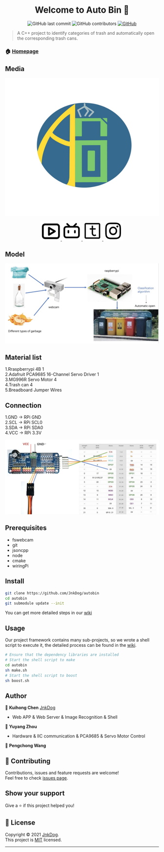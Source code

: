 <h1 align="center">Welcome to Auto Bin 👋</h1>
<p align="center">
  <a href="https://www.npmjs.com/package/readme-md-generator" target="_blank"> 
  </a>
    <img alt="GitHub last commit" src="https://img.shields.io/github/last-commit/JnkDog/autobin">
  <a href="https://github.com/JnkDog/autobin/blob/main/README.md" target="_blank">
  </a>
    <img alt="GitHub contributors" src="https://img.shields.io/github/contributors/JnkDog/autobin">
  <a href="https://github.com/JnkDog/autobin/graphs/code-frequency" target="_blank">
  </a>
  <a href="https://github.com/kefranabg/readme-md-generator/blob/master/LICENSE" target="_blank">
      <img alt="GitHub" src="https://img.shields.io/github/license/JnkDog/autobin">
  </a>
</p>


> A C++ project to identify categories of trash and automatically open the corresponding trash cans. 

### 🏠 [Homepage](https://github.com/JnkDog/autobin#readme)

## Media

<!-- ![image](media/images/Autobin_logo.jpg){:height="20%" width="20%"} -->
<p align="center">
<img src="media/images/Autobin_logo.jpg" alt="Logo" width="550" height="450">
</p>

<p align="center">
  <a href="">
    <img src="media/images/youtube.png" alt="YouTube"  width="64" height="64">
  </a>
  <a href="">
    <img src="media/images/bilibili.png" alt="Bilibili"  width="64" height="64">
  </a>
  <a href="">
    <img src="media/images/twitter.png" alt="Twitter"  width="64" height="64">
  </a>
  <a href="">
    <img src="media/images/ins.png" alt="Instagram"  width="64" height="64">
  </a>
</p>

## Model

![image](https://github.com/Yuyangovo/img-floder/blob/main/intro2.jpg)

## Material list

1.Rraspberrypi 4B  1  
2.Adafruit PCA9685 16-Channel Servo Driver  1  
3.MG996R Servo Motor  4  
4.Trash can  4  
5.Breadboard Jumper Wires  

## Connection

1.GND -> RPi GND    
2.SCL -> RPi SCL0  
3.SDA -> RPi SDA0   
4.VCC -> RPi 3.3V  

![image](https://github.com/Yuyangovo/img-floder/blob/main/line2.jpg)

## Prerequisites

- fswebcam
- git
- jsoncpp
- node
- cmake
- wiringPi

## Install

```sh
git clone https://github.com/JnkDog/autobin
cd autobin
git submodule update --init
```
You can get more detailed steps in our [wiki](https://github.com/JnkDog/autobin/wiki/ENG-02-Install-And-Launch)

## Usage
Our project framework contains many sub-projects, so we wrote a shell script to execute it, the detailed process can be found in the [wiki](https://github.com/JnkDog/autobin/wiki/ENG-02-Install-And-Launch).

```sh
# Ensure that the dependency libraries are installed
# Start the shell script to make
cd autobin
sh make.sh
# Start the shell script to boost
sh boost.sh
```

## Author

👦 **Kuihong Chen**  [JnkDog](https://github.com/JnkDog)
  * Web APP & Web Server & Image Recognition & Shell

👧 **Yuyang Zhou**
  * Hardware & IIC communication & PCA9685 & Servo Motor Control
  
👦 **Pengchong Wang**

## 🤝 Contributing

Contributions, issues and feature requests are welcome!<br />Feel free to check [issues page](https://github.com/JnkDog/autobin/issues).

## Show your support

Give a ⭐️ if this project helped you!

## 📝 License

Copyright © 2021 [JnkDog](https://github.com/JnkDog).<br />
This project is [MIT](https://github.com/JnkDog/autobin/blob/main/LICENSE) licensed.

***

